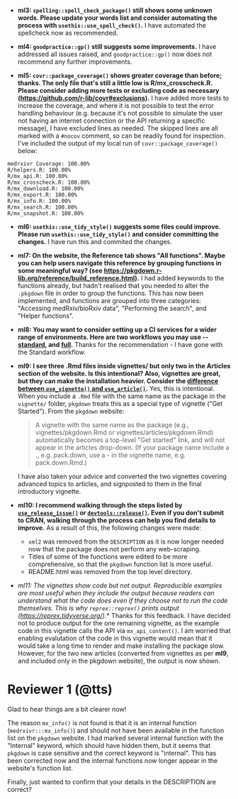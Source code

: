 
* **ml3: `spelling::spell_check_package()` still shows some unknown     words. Please update your words list and consider automating the process with `usethis::use_spell_check()`.**
  I have automated the spellcheck now as recommended.


* **ml4: `goodpractice::gp()` still suggests some improvements.**
  I have addressed all issues raised, and `goodpractice::gp()` now does not recommend any further improvements.


* **ml5: `covr::package_coverage()` shows greater coverage than before; thanks. The only file that's still a little low is R/mx_crosscheck.R. Please consider adding more tests or excluding code as necessary (https://github.com/r-lib/covr#exclusions).**
  I have added more tests to increase the coverage, and where it is not possible to test the error handling behaviour (e.g. because it's not possible to simulate the user not having an internet connection or the API returning a specific message), I have excluded lines as needed. The skipped lines are all marked with a `#nocov` comment, so can be readily found for inspection. I've included the output of my local run of `covr::package_coverage()` below:

```
medrxivr Coverage: 100.00%
R/helpers.R: 100.00%
R/mx_api.R: 100.00%
R/mx_crosscheck.R: 100.00%
R/mx_download.R: 100.00%
R/mx_export.R: 100.00%
R/mx_info.R: 100.00%
R/mx_search.R: 100.00%
R/mx_snapshot.R: 100.00%
```

* **ml6: `usethis::use_tidy_style()` suggests some files could improve. Please run `usethis::use_tidy_style()` and consider committing the changes.**
  I have run this and commited the changes.

* **ml7: On the website, the Reference tab shows "All functions". Maybe you can help users navigate this reference by grouping functions in some meaningful way? (see https://pkgdown.r-lib.org/reference/build_reference.html).**
  I had added keywords to the functions already, but hadn't realised that you needed to alter the `.pkgdown` file in order to group the functions. This has now been implemented, and functions are grouped into three categories: "Accessing medRxiv/bioRxiv data", "Performing the search", and "Helper functions". 
  
* **ml8: You may want to consider setting up a CI services for a wider range of environments. Here are two workflows you may use -- [standard](https://usethis.r-lib.org/reference/use_github_action.html#use-github-action-check-standard-), and [full](https://usethis.r-lib.org/reference/use_github_action.html#use-github-action-check-full-).**
  Thanks for the recommendation - I have gone with the Standard workflow.

* **ml9: I see three .Rmd files inside vignettes/ but only two in the Articles section of the website. Is this intentional?  Also, vignettes are great, but they can make the installation heavier.  Consider the [difference between `use_vignette()` and `use_article()`](https://usethis.r-lib.org/reference/use_vignette.html).**
  Yes, this is intentional. When you include a `.Rmd` file with the same name as the package in the `vignette/` folder, `pkgdown` treats this as a special type of vignette ("Get Started"). From the `pkgdown` website:
  
  > A vignette with the same name as the package (e.g., vignettes/pkgdown.Rmd or vignettes/articles/pkgdown.Rmd) automatically becomes a top-level "Get started" link, and will not appear in the articles drop-down. (If your package name include a ., e.g. pack.down, use a - in the vignette name, e.g. pack.down.Rmd.)
  
  I have also taken your advice and converted the two vignettes covering advanced topics to articles, and signposted to them in the final introductory vignette.

* **ml10: I recommend walking through the steps listed by   [`use_release_issue()`](https://usethis.r-lib.org/reference/use_release_issue.html) or [`devtools::release()`](https://devtools.r-lib.org/reference/release.html). Even if you don't submit to CRAN, walking through the process can help you find details to improve.**
  As a result of this, the following changes were made:
  - `xml2` was removed from the `DESCRIPTION` as it is now longer needed now that the package does not perform any web-scraping.
  - Titles of some of the functions were edited to be more comprehensive, so that the `pkgdown` function list is more useful.
  - README.html was removed from the top level directory.

* *ml11: The vignettes show code but not output. Reproducible examples are most useful when they include the output because readers can understand what the code does even if they choose not to run the code themselves. This is why `reprex::reprex()` prints output (https://reprex.tidyverse.org/).**
  Thanks for this feedback. I have decided not to produce output for the one remaining vignette, as the example code in this vignette calls the API via `mx_api_content()`. I am worried that enabling evalutation of the code in this vignette would mean that it would take a long time to render and make installing the package slow. However, for the two new articles (converted from vignettes as per **ml9**, and included only in the pkgdown website), the output is now shown.

# Reviewer 1 (@tts) 

Glad to hear things are a bit clearer now!
 
The reason `mx_info()` is not found is that it is an internal function (`medrxivr:::mx_info()`) and should not have been available in the function list on the `pkgdown` website. I had marked several internal function with the "Internal" keyword, which should have hidden them, but it seems that `pkgdown` is case sensitive and the correct keyword is "internal". This has been corrected now and the internal functions now longer appear in the website's function list.

Finally, just wanted to confirm that your details in the DESCRIPTION are correct?
